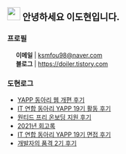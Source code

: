 <!--
**ksmfou98/ksmfou98** is a ✨ _special_ ✨ repository because its `README.md` (this file) appears on your GitHub profile.

Here are some ideas to get you started:

- 🔭 I’m currently working on ...
- 🌱 I’m currently learning ...
- 👯 I’m looking to collaborate on ...
- 🤔 I’m looking for help with ...
- 💬 Ask me about ...
- 📫 How to reach me: ...
- 😄 Pronouns: ...
- ⚡ Fun fact: ...
-->


## <img src="https://media.giphy.com/media/ObNTw8Uzwy6KQ/giphy.gif" width="30px" /> 안녕하세요 이도현입니다.

### 프로필

<img src="https://abs-0.twimg.com/emoji/v2/svg/1f4e9.svg" width="16" /> <b>이메일</b> | ksmfou98@naver.com
<br />
<img src="https://abs-0.twimg.com/emoji/v2/svg/1f4d2.svg" width="16" /> <b>블로그</b> | <a href="https://doiler.tistory.com"  target="_blank" >https://doiler.tistory.com</a>
<br />

### 도현로그

- [YAPP 동아리 웹 개편 후기](https://doiler.tistory.com/68)
- [IT 연합 동아리 YAPP 19기 활동 후기](https://doiler.tistory.com/36)
- [원티드 프리 온보딩 지원 후기](https://doiler.tistory.com/27)
- [2021년 회고록](https://doiler.tistory.com/9)
- [IT 연합 동아리 YAPP 19기 면접 후기](https://doiler.tistory.com/5)
- [개발자의 품격 2기 후기](https://doiler.tistory.com/6)
 
